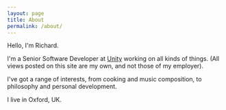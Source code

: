 ```yaml
---
layout: page
title: About
permalink: /about/
---
```


Hello, I'm Richard.

I'm a Senior Software Developer at [Unity](http://www.unity3d.com) working on all kinds of things. (All views posted on this site are my own, and not those of my employer).

I've got a range of interests, from cooking and music composition, to philosophy and personal development.

I live in Oxford, UK.
